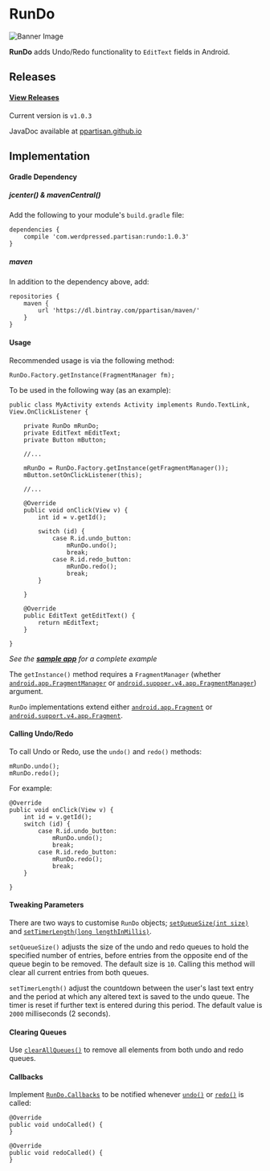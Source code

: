 # RunDo
![Banner Image](http://oi62.tinypic.com/s49utw.jpg)

__RunDo__ adds Undo/Redo functionality to `EditText` fields in Android. 

## Releases

#### [View Releases](https://github.com/PPartisan/RunDo/releases/ "Changelogs")

Current version is `v1.0.3`

JavaDoc available at [ppartisan.github.io](http://ppartisan.github.io/RunDo/JavaDoc/index.html "JavaDoc")

## Implementation ##

#### Gradle Dependency

##### jcenter() & mavenCentral()

Add the following to your module's `build.gradle` file:

    dependencies {
        compile 'com.werdpressed.partisan:rundo:1.0.3'
    }
    
##### maven

In addition to the dependency above, add:

    repositories {
        maven {
            url 'https://dl.bintray.com/ppartisan/maven/'
        }
    }

#### Usage

Recommended usage is via the following method:

    RunDo.Factory.getInstance(FragmentManager fm);
    
To be used in the following way (as an example):

    public class MyActivity extends Activity implements Rundo.TextLink, View.OnClickListener {
    
        private RunDo mRunDo;
        private EditText mEditText;
        private Button mButton;
        
        //...
    
        mRunDo = RunDo.Factory.getInstance(getFragmentManager());
        mButton.setOnClickListener(this);
        
        //...
        
        @Override
        public void onClick(View v) {
            int id = v.getId();

            switch (id) {
                case R.id.undo_button:
                    mRunDo.undo();
                    break;
                case R.id.redo_button:
                    mRunDo.redo();
                    break;
            }

        }

        @Override
        public EditText getEditText() {
            return mEditText;
        }
        
    }
    
_See the [**sample app**](https://github.com/PPartisan/RunDo/blob/master/app/src/main/java/com/werdpressed/partisan/undoredo/) for a complete example_

The `getInstance()` method requires a `FragmentManager` (whether [`android.app.FragmentManager`](http://developer.android.com/reference/android/app/FragmentManager.html) or [`android.suppoer.v4.app.FragmentManager`](http://developer.android.com/reference/android/support/v4/app/FragmentManager.html)) argument.

`RunDo` implementations extend either [`android.app.Fragment`](http://developer.android.com/reference/android/app/Fragment.html) or [`android.support.v4.app.Fragment`](http://developer.android.com/reference/android/support/v4/app/Fragment.html). 

#### Calling Undo/Redo

To call Undo or Redo, use the `undo()` and `redo()` methods:

    mRunDo.undo();
    mRunDo.redo();

For example:

    @Override
    public void onClick(View v) {
        int id = v.getId();
        switch (id) {
            case R.id.undo_button:
                mRunDo.undo();
                break;
            case R.id.redo_button:
                mRunDo.redo();
                break;
        }

    }
    
#### Tweaking Parameters

There are two ways to customise `RunDo` objects; [`setQueueSize(int size)`](http://ppartisan.github.io/RunDo/JavaDoc/com/werdpressed/partisan/rundo/RunDo.html#setQueueSize(int)) and [`setTimerLength(long lengthInMillis)`](http://ppartisan.github.io/RunDo/JavaDoc/com/werdpressed/partisan/rundo/RunDo.html#setTimerLength(long)).

`setQueueSize()` adjusts the size of the undo and redo queues to hold the specified number of entries, before entries from the opposite end of the queue begin to be removed. The default size is `10`. Calling this method will clear all current entries from both queues.

`setTimerLength()` adjust the countdown between the user's last text entry and the period at which any altered text is saved to the undo queue. The timer is reset if further text is entered during this period. The default value is `2000` milliseconds (2 seconds).
    
#### Clearing Queues

Use [`clearAllQueues()`](http://ppartisan.github.io/RunDo/JavaDoc/com/werdpressed/partisan/rundo/RunDo.html#clearAllQueues()) to remove all elements from both undo and redo queues.

#### Callbacks

Implement [`RunDo.Callbacks`](http://ppartisan.github.io/RunDo/JavaDoc/com/werdpressed/partisan/rundo/RunDo.Callbacks.html) to be notified whenever [`undo()`](http://ppartisan.github.io/RunDo/JavaDoc/com/werdpressed/partisan/rundo/RunDo.html#undo()) or [`redo()`](http://ppartisan.github.io/RunDo/JavaDoc/com/werdpressed/partisan/rundo/RunDo.html#redo()) is called: 

    @Override
    public void undoCalled() {
    }

    @Override
    public void redoCalled() {
    }
    

